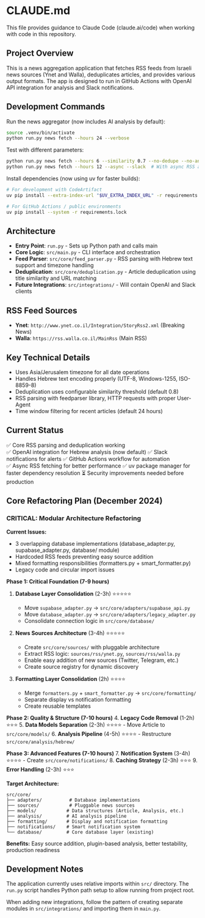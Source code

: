 # CLAUDE.md

This file provides guidance to Claude Code (claude.ai/code) when working with code in this repository.

## Project Overview

This is a news aggregation application that fetches RSS feeds from Israeli news sources (Ynet and Walla), deduplicates articles, and provides various output formats. The app is designed to run in GitHub Actions with OpenAI API integration for analysis and Slack notifications.

## Development Commands

Run the news aggregator (now includes AI analysis by default):
```bash
source .venv/bin/activate
python run.py news fetch --hours 24 --verbose
```

Test with different parameters:
```bash
python run.py news fetch --hours 6 --similarity 0.7 --no-dedupe --no-analysis
python run.py news fetch --hours 12 --async --slack  # With async RSS and Slack
```

Install dependencies (now using uv for faster builds):
```bash
# For development with CodeArtifact
uv pip install --extra-index-url "$UV_EXTRA_INDEX_URL" -r requirements.lock

# For GitHub Actions / public environments
uv pip install --system -r requirements.lock
```

## Architecture

- **Entry Point**: `run.py` - Sets up Python path and calls main
- **Core Logic**: `src/main.py` - CLI interface and orchestration
- **Feed Parser**: `src/core/feed_parser.py` - RSS parsing with Hebrew text support and timezone handling
- **Deduplication**: `src/core/deduplication.py` - Article deduplication using title similarity and URL matching
- **Future Integrations**: `src/integrations/` - Will contain OpenAI and Slack clients

## RSS Feed Sources

- **Ynet**: `http://www.ynet.co.il/Integration/StoryRss2.xml` (Breaking News)
- **Walla**: `https://rss.walla.co.il/MainRss` (Main RSS)

## Key Technical Details

- Uses Asia/Jerusalem timezone for all date operations
- Handles Hebrew text encoding properly (UTF-8, Windows-1255, ISO-8859-8)
- Deduplication uses configurable similarity threshold (default 0.8)
- RSS parsing with feedparser library, HTTP requests with proper User-Agent
- Time window filtering for recent articles (default 24 hours)

## Current Status

✅ Core RSS parsing and deduplication working  
✅ OpenAI integration for Hebrew analysis (now default)
✅ Slack notifications for alerts
✅ GitHub Actions workflow for automation  
✅ Async RSS fetching for better performance
✅ uv package manager for faster dependency resolution
⏳ Security improvements needed before production

## Core Refactoring Plan (December 2024)

### **CRITICAL: Modular Architecture Refactoring**

**Current Issues:**
- 3 overlapping database implementations (database_adapter.py, supabase_adapter.py, database/ module)
- Hardcoded RSS feeds preventing easy source addition
- Mixed formatting responsibilities (formatters.py + smart_formatter.py)
- Legacy code and circular import issues

**Phase 1: Critical Foundation (7-9 hours)**
1. **Database Layer Consolidation** (2-3h) ⭐⭐⭐⭐⭐
   - Move `supabase_adapter.py` → `src/core/adapters/supabase_api.py`
   - Move `database_adapter.py` → `src/core/adapters/legacy_adapter.py`
   - Consolidate connection logic in `src/core/database/`

2. **News Sources Architecture** (3-4h) ⭐⭐⭐⭐⭐
   - Create `src/core/sources/` with pluggable architecture
   - Extract RSS logic: `sources/rss/ynet.py`, `sources/rss/walla.py`
   - Enable easy addition of new sources (Twitter, Telegram, etc.)
   - Create source registry for dynamic discovery

3. **Formatting Layer Consolidation** (2h) ⭐⭐⭐⭐
   - Merge `formatters.py` + `smart_formatter.py` → `src/core/formatting/`
   - Separate display vs notification formatting
   - Create reusable templates

**Phase 2: Quality & Structure (7-10 hours)**
4. **Legacy Code Removal** (1-2h) ⭐⭐⭐
5. **Data Models Separation** (2-3h) ⭐⭐⭐⭐ - Move Article to `src/core/models/`
6. **Analysis Pipeline** (4-5h) ⭐⭐⭐⭐ - Restructure `src/core/analysis/hebrew/`

**Phase 3: Advanced Features (7-10 hours)**
7. **Notification System** (3-4h) ⭐⭐⭐⭐ - Create `src/core/notifications/`
8. **Caching Strategy** (2-3h) ⭐⭐⭐
9. **Error Handling** (2-3h) ⭐⭐⭐

**Target Architecture:**
```
src/core/
├── adapters/          # Database implementations
├── sources/           # Pluggable news sources
├── models/           # Data structures (Article, Analysis, etc.)
├── analysis/         # AI analysis pipeline
├── formatting/       # Display and notification formatting
├── notifications/    # Smart notification system
└── database/         # Core database layer (existing)
```

**Benefits:** Easy source addition, plugin-based analysis, better testability, production readiness

## Development Notes

The application currently uses relative imports within `src/` directory. The `run.py` script handles Python path setup to allow running from project root.

When adding new integrations, follow the pattern of creating separate modules in `src/integrations/` and importing them in `main.py`.